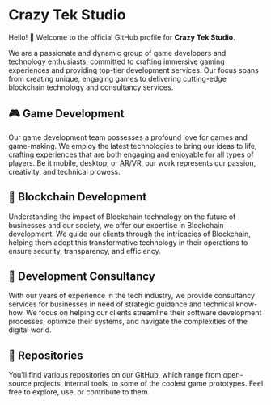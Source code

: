 # Crazy Tek Studio

Hello! 👋 Welcome to the official GitHub profile for **Crazy Tek Studio**. 

We are a passionate and dynamic group of game developers and technology enthusiasts, committed to crafting immersive gaming experiences and providing top-tier development services. Our focus spans from creating unique, engaging games to delivering cutting-edge blockchain technology and consultancy services.

## 🎮 Game Development

Our game development team possesses a profound love for games and game-making. We employ the latest technologies to bring our ideas to life, crafting experiences that are both engaging and enjoyable for all types of players. Be it mobile, desktop, or AR/VR, our work represents our passion, creativity, and technical prowess.

## 🔗 Blockchain Development 

Understanding the impact of Blockchain technology on the future of businesses and our society, we offer our expertise in Blockchain development. We guide our clients through the intricacies of Blockchain, helping them adopt this transformative technology in their operations to ensure security, transparency, and efficiency.

## 🧩 Development Consultancy

With our years of experience in the tech industry, we provide consultancy services for businesses in need of strategic guidance and technical know-how. We focus on helping our clients streamline their software development processes, optimize their systems, and navigate the complexities of the digital world.

## 📖 Repositories

You'll find various repositories on our GitHub, which range from open-source projects, internal tools, to some of the coolest game prototypes. Feel free to explore, use, or contribute to them.

<!-- 
## 👥 Connect With Us

We are always excited to connect, collaborate, and grow together. If you have any queries, suggestions, or wish to discuss projects, please feel free to reach out.


- Website: [www.crazytekstudio.com](www.crazytekstudio.com)
- Email: info@crazytekstudio.com
- LinkedIn: [Crazy Tek Studio](https://www.linkedin.com/company/crazy-tek-studio/)

## 🌟 Join Us

Are you passionate about games? Or perhaps you have an undying curiosity about blockchain technology? We're always on the lookout for talented and enthusiastic individuals to join our team. Visit our [careers page](www.crazytekstudio.com/careers) to learn more.

---

📈 **"At Crazy Tek Studio, we believe in turning crazy ideas into reality."**

---

![Crazy Tek Studio Banner](banner.png) -->
